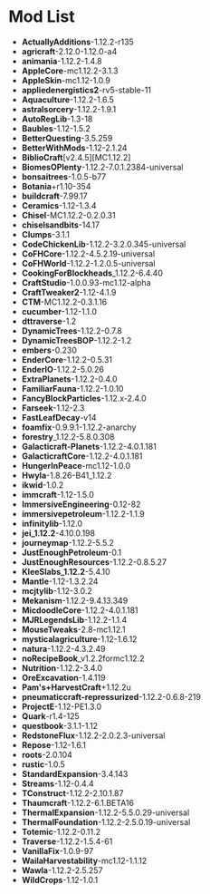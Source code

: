# Mod List

- **ActuallyAdditions**-1.12.2-r135
- **agricraft**-2.12.0-1.12.0-a4
- **animania**-1.12.2-1.4.8
- **AppleCore**-mc1.12.2-3.1.3
- **AppleSkin**-mc1.12-1.0.9
- **appliedenergistics2**-rv5-stable-11
- **Aquaculture**-1.12.2-1.6.5
- **astralsorcery**-1.12.2-1.9.1
- **AutoRegLib**-1.3-18
- **Baubles**-1.12-1.5.2
- **BetterQuesting**-3.5.259
- **BetterWithMods**-1.12-2.1.24
- **BiblioCraft**[v2.4.5][MC1.12.2]
- **BiomesOPlenty**-1.12.2-7.0.1.2384-universal
- **bonsaitrees**-1.0.5-b77
- **Botania**+r1.10-354
- **buildcraft**-7.99.17
- **Ceramics**-1.12-1.3.4
- **Chisel**-MC1.12.2-0.2.0.31
- **chiselsandbits**-14.17
- **Clumps**-3.1.1
- **CodeChickenLib**-1.12.2-3.2.0.345-universal
- **CoFHCore**-1.12.2-4.5.2.19-universal
- **CoFHWorld**-1.12.2-1.2.0.5-universal
- **CookingForBlockheads**_1.12.2-6.4.40
- **CraftStudio**-1.0.0.93-mc1.12-alpha
- **CraftTweaker2**-1.12-4.1.9
- **CTM**-MC1.12.2-0.3.1.16
- **cucumber**-1.12-1.1.0
- **dttraverse**-1.2
- **DynamicTrees**-1.12.2-0.7.8
- **DynamicTreesBOP**-1.12.2-1.2
- **embers**-0.230
- **EnderCore**-1.12.2-0.5.31
- **EnderIO**-1.12.2-5.0.26
- **ExtraPlanets**-1.12.2-0.4.0
- **FamiliarFauna**-1.12.2-1.0.10
- **FancyBlockParticles**-1.12.x-2.4.0
- **Farseek**-1.12-2.3
- **FastLeafDecay**-v14
- **foamfix**-0.9.9.1-1.12.2-anarchy
- **forestry**_1.12.2-5.8.0.308
- **Galacticraft-Planets**-1.12.2-4.0.1.181
- **GalacticraftCore**-1.12.2-4.0.1.181
- **HungerInPeace**-mc1.12-1.0.0
- **Hwyla**-1.8.26-B41_1.12.2
- **ikwid**-1.0.2
- **immcraft**-1.12-1.5.0
- **ImmersiveEngineering**-0.12-82
- **immersivepetroleum**-1.12.2-1.1.9
- **infinitylib**-1.12.0
- **jei_1.12.2**-4.10.0.198
- **journeymap**-1.12.2-5.5.2
- **JustEnoughPetroleum**-0.1
- **JustEnoughResources**-1.12.2-0.8.5.27
- **KleeSlabs_1.12.2**-5.4.10
- **Mantle**-1.12-1.3.2.24
- **mcjtylib**-1.12-3.0.2
- **Mekanism**-1.12.2-9.4.13.349
- **MicdoodleCore**-1.12.2-4.0.1.181
- **MJRLegendsLib**-1.12.2-1.1.4
- **MouseTweaks**-2.8-mc1.12.1
- **mysticalagriculture**-1.12-1.6.12
- **natura**-1.12.2-4.3.2.49
- **noRecipeBook**_v1.2.2formc1.12.2
- **Nutrition**-1.12.2-3.4.0
- **OreExcavation**-1.4.119
- **Pam's+HarvestCraft**+1.12.2u
- **pneumaticcraft-repressurized**-1.12.2-0.6.8-219
- **ProjectE**-1.12-PE1.3.0
- **Quark**-r1.4-125
- **questbook**-3.1.1-1.12
- **RedstoneFlux**-1.12.2-2.0.2.3-universal
- **Repose**-1.12-1.6.1
- **roots**-2.0.104
- **rustic**-1.0.5
- **StandardExpansion**-3.4.143
- **Streams**-1.12-0.4.4
- **TConstruct**-1.12.2-2.10.1.87
- **Thaumcraft**-1.12.2-6.1.BETA16
- **ThermalExpansion**-1.12.2-5.5.0.29-universal
- **ThermalFoundation**-1.12.2-2.5.0.19-universal
- **Totemic**-1.12.2-0.11.2
- **Traverse**-1.12.2-1.5.4-61
- **VanillaFix**-1.0.9-97
- **WailaHarvestability**-mc1.12-1.1.12
- **Wawla**-1.12.2-2.5.257
- **WildCrops**-1.12-1.0.1
